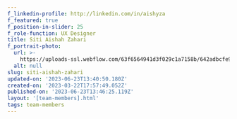 ```yaml
---
f_linkedin-profile: http://linkedin.com/in/aishyza
f_featured: true
f_position-in-slider: 25
f_role-function: UX Designer
title: Siti Aishah Zahari
f_portrait-photo:
  url: >-
    https://uploads-ssl.webflow.com/63f6564941d3f029c1a7158b/642adbcfe98d3a802ffc6c2f_Aishah%20Zahari.jpg
  alt: null
slug: siti-aishah-zahari
updated-on: '2023-06-23T13:40:50.180Z'
created-on: '2023-03-22T17:57:49.052Z'
published-on: '2023-06-23T13:46:25.119Z'
layout: '[team-members].html'
tags: team-members
---
```



